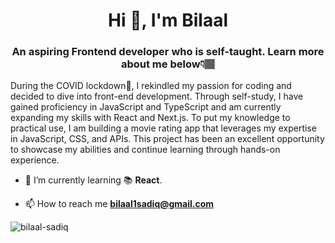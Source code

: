 <h1 align="center">Hi 👋, I'm Bilaal</h1>
<h3 align="center">An aspiring Frontend developer who is self-taught. Learn more about me below👇🏽 </h3>

<p>During the COVID lockdown🔐, I rekindled my passion for coding and decided to dive into front-end development. Through self-study, I have gained proficiency in JavaScript and TypeScript and am currently expanding my skills with React and Next.js. To put my knowledge to practical use, I am building a movie rating app that leverages my expertise in JavaScript, CSS, and APIs. This project has been an excellent opportunity to showcase my abilities and continue learning through hands-on experience.</p>

- 🌱 I’m currently learning 📚 **React**.

- 📫 How to reach me **bilaal1sadiq@gmail.com**





<p align="left"> <img src="https://komarev.com/ghpvc/?username=bilaal-sadiq&label=Profile%20views&color=0e75b6&style=flat" alt="bilaal-sadiq" /> </p>
